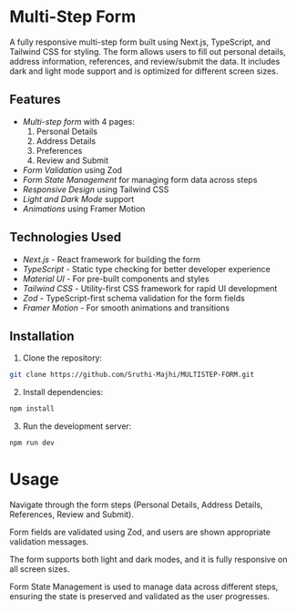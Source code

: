 
# Multi-Step Form

A fully responsive multi-step form built using Next.js, TypeScript, and Tailwind CSS for styling. The form allows users to fill out personal details, address information, references, and review/submit the data. It includes dark and light mode support and is optimized for different screen sizes.

## Features
- *Multi-step form* with 4 pages: 
  1. Personal Details
  2. Address Details
  3. Preferences
  4. Review and Submit
- *Form Validation* using Zod
- *Form State Management* for managing form data across steps
- *Responsive Design* using Tailwind CSS
- *Light and Dark Mode* support
- *Animations* using Framer Motion

## Technologies Used
- *Next.js* - React framework for building the form
- *TypeScript* - Static type checking for better developer experience
- *Material UI* - For pre-built components and styles
- *Tailwind CSS* - Utility-first CSS framework for rapid UI development
- *Zod* - TypeScript-first schema validation for the form fields
- *Framer Motion* - For smooth animations and transitions

## Installation

1. Clone the repository:
 ```bash
 git clone https://github.com/Sruthi-Majhi/MULTISTEP-FORM.git
 ```

2. Install dependencies:
  ```bash
  npm install
  ```


3. Run the development server:
  ```bash
  npm run dev
  ```


# Usage

Navigate through the form steps (Personal Details, Address Details, References, Review and Submit).

Form fields are validated using Zod, and users are shown appropriate validation messages.

The form supports both light and dark modes, and it is fully responsive on all screen sizes.

Form State Management is used to manage data across different steps, ensuring the state is preserved and validated as the user progresses.


